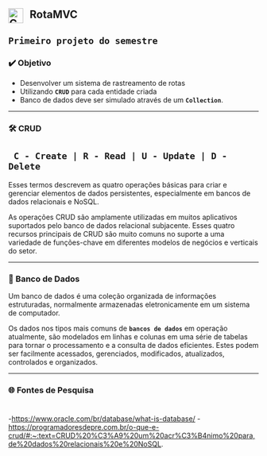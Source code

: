 ## RotaMVC <img align="left" alt="C#" width="30px" style="padding-right:10px;" src="https://cdn.jsdelivr.net/gh/devicons/devicon/icons/csharp/csharp-original.svg" />

**`Primeiro projeto do semestre`**
---

### ✔️ Objetivo

- Desenvolver um sistema de rastreamento de rotas
- Utilizando **`CRUD`** para cada entidade criada
- Banco de dados deve ser simulado através de um **`Collection`**.

---

### 🛠️ CRUD

**` C - Create | R - Read | U - Update | D - Delete`** 
---
Esses termos descrevem as quatro operações básicas para criar e
gerenciar elementos de dados persistentes, especialmente em bancos de dados relacionais e
NoSQL.

As operações CRUD são amplamente utilizadas em muitos aplicativos suportados pelo banco de dados relacional subjacente. Esses quatro recursos principais de CRUD são muito comuns no suporte a uma variedade de funções-chave em diferentes modelos de negócios e verticais do setor.

---

### 🎲 Banco de Dados

Um banco de dados é uma coleção organizada de informações estruturadas,
normalmente armazenadas eletronicamente em um sistema de computador.

Os dados nos tipos mais comuns de **`bancos de dados`** em operação atualmente, 
são modelados em linhas e colunas em uma série de tabelas para tornar o processamento 
e a consulta de dados eficientes. Estes podem ser facilmente acessados, gerenciados,
modificados, atualizados, controlados e organizados.

---
### 🌐 Fontes de Pesquisa

#
-https://www.oracle.com/br/database/what-is-database/
-https://programadoresdepre.com.br/o-que-e-crud/#:~:text=CRUD%20%C3%A9%20um%20acr%C3%B4nimo%20para,de%20dados%20relacionais%20e%20NoSQL.
